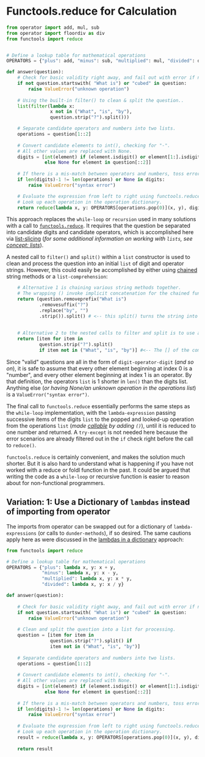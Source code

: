 # Functools.reduce for Calculation


```python
from operator import add, mul, sub
from operator import floordiv as div
from functools import reduce


# Define a lookup table for mathematical operations
OPERATORS = {"plus": add, "minus": sub, "multiplied": mul, "divided": div}

def answer(question):
    # Check for basic validity right away, and fail out with error if not valid.
    if not question.startswith( "What is") or "cubed" in question:
        raise ValueError("unknown operation")
        
    # Using the built-in filter() to clean & split the question..
    list(filter(lambda x: 
                x not in ("What", "is", "by"), 
                question.strip("?").split()))

    # Separate candidate operators and numbers into two lists.
    operations = question[1::2]
    
    # Convert candidate elements to int(), checking for "-".
    # All other values are replaced with None.
    digits = [int(element) if (element.isdigit() or element[1:].isdigit()) 
              else None for element in question[::2]]
    
    # If there is a mis-match between operators and numbers, toss error.
    if len(digits)-1 != len(operations) or None in digits:
        raise ValueError("syntax error")

    # Evaluate the expression from left to right using functools.reduce().
    # Look up each operation in the operation dictionary.
    return reduce(lambda x, y: OPERATORS[operations.pop(0)](x, y), digits)
```

This approach replaces the `while-loop` or `recursion` used in many solutions with a call to [`functools.reduce`][functools-reduce].
It requires that the question be separated into candidate digits and candidate operators, which is accomplished here via [list-slicing][sequence-operations] (_for some additional information on working with `lists`, see [concept: lists](/tracks/python/concepts/lists)_).

A nested call to `filter()` and `split()` within a `list` constructor is used to clean and process the question into an initial `list` of digit and operator strings.
However, this could easily be accomplished by either using [chained][method-chaining] string methods or a `list-comprehension`:


```python
    # Alternative 1 is chaining various string methods together.
    # The wrapping () invoke implicit concatenation for the chained functions
    return (question.removeprefix("What is")
            .removesuffix("?")
            .replace("by", "")
            .strip()).split() # <-- this split() turns the string into a list.
            
    
    # Alternative 2 to the nested calls to filter and split is to use a list-comprehension:
    return [item for item in 
            question.strip("?").split() 
            if item not in ("What", "is", "by")] #<-- The [] of the comprehension invokes implicit concatenation.
```


Since "valid" questions are all in the form of `digit-operator-digit` (_and so on_), it is safe to assume that every other element beginning at index 0 is a "number", and every other element beginning at index 1 is an operator.
By that definition, the operators `list` is 1 shorter in `len()` than the digits list.
Anything else (_or having None/an unknown operation in the operations list_) is a `ValueError("syntax error")`.


The final call to `functools.reduce` essentially performs the same steps as the `while-loop` implementation, with the `lambda-expression` passing successive items of the digits `list` to the popped and looked-up operation from the operations `list` (_made [callable][callable] by adding `()`_), until it is reduced to one number and returned.
A `try-except` is not needed here because the error scenarios are already filtered out in the `if` check right before the call to `reduce()`.

`functools.reduce` is certainly convenient, and makes the solution much shorter.
But it is also hard to understand what is happening if you have not worked with a reduce or foldl function in the past.
It could be argued that writing the code as a `while-loop` or recursive function is easier to reason about for non-functional programmers.


## Variation: 1: Use a Dictionary of `lambdas` instead of importing from operator


The imports from operator can be swapped out for a dictionary of `lambda-expressions` (or calls to `dunder-methods`), if so desired.
The same cautions apply here as were discussed in the [lambdas in a dictionary][approach-lambdas-in-a-dictionary] approach:


```python
from functools import reduce

# Define a lookup table for mathematical operations
OPERATORS = {"plus": lambda x, y: x + y,
             "minus": lambda x, y: x - y,
             "multiplied": lambda x, y: x * y,
             "divided": lambda x, y: x / y}

def answer(question):
    
    # Check for basic validity right away, and fail out with error if not valid.
    if not question.startswith( "What is") or "cubed" in question:
        raise ValueError("unknown operation")
    
    # Clean and split the question into a list for processing.
    question = [item for item in 
                question.strip("?").split() if 
                item not in ("What", "is", "by")]
    
    # Separate candidate operators and numbers into two lists.
    operations = question[1::2]
    
    # Convert candidate elements to int(), checking for "-".
    # All other values are replaced with None.
    digits = [int(element) if (element.isdigit() or element[1:].isdigit()) 
              else None for element in question[::2]]
    
    # If there is a mis-match between operators and numbers, toss error.
    if len(digits)-1 != len(operations) or None in digits:
        raise ValueError("syntax error")
    
    # Evaluate the expression from left to right using functools.reduce().
    # Look up each operation in the operation dictionary.
    result = reduce(lambda x, y: OPERATORS[operations.pop(0)](x, y), digits)
    
    return result
```

[approach-lambdas-in-a-dictionary]: https://exercism.org/tracks/python/exercises/wordy/approaches/lambdas-in-a-dictionary
[callable]: https://treyhunner.com/2019/04/is-it-a-class-or-a-function-its-a-callable/
[functools-reduce]: https://docs.python.org/3/library/functools.html#functools.reduce
[method-chaining]: https://www.tutorialspoint.com/Explain-Python-class-method-chaining
[sequence-operations]: https://docs.python.org/3/library/stdtypes.html#common-sequence-operations
